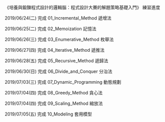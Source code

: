 《培養與鍛鍊程式設計的邏輯腦：程式設計大賽的解題策略基礎入門》
練習進度


2019/06/24(二) 完成 01_Incremental_Method 遞增法


2019/06/25(二) 完成 02_Memoization 記憶法


2019/06/26(三) 完成 03_Enumerative_Method 枚舉法


2019/06/27(四) 完成 04_Iterative_Method 遞推法


2019/06/28(五) 完成 05_Recursive_Method 遞歸法


2019/06/30(日) 完成 06_Divide_and_Conquer 分治法


2019/07/03(三) 完成 07_Dynamic_Programming 動態規劃


2019/07/04(四) 完成 08_Greedy_Method 貪心法


2019/07/04(四) 完成 09_Scaling_Method 縮放法


2019/07/05(五) 完成 10_Modeling 套用模型
